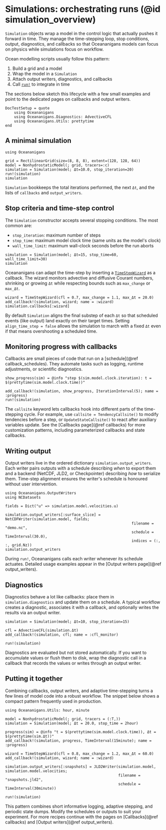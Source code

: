# Simulations: orchestrating runs (@id simulation_overview)

`Simulation` objects wrap a model in the control logic that actually pushes it forward in time.
They manage the time-stepping loop, stop conditions, output, diagnostics, and callbacks so that
Oceananigans models can focus on physics while simulations focus on workflow.

Ocean modelling scripts usually follow this pattern:

1. Build a grid and a model
2. Wrap the model in a `Simulation`
3. Attach output writers, diagnostics, and callbacks
4. Call [`run!`](@ref) to integrate in time

The sections below sketch this lifecycle with a few small examples and point to the dedicated
pages on callbacks and output writers.

```@meta
DocTestSetup = quote
    using Oceananigans
    using Oceananigans.Diagnostics: AdvectiveCFL
    using Oceananigans.Utils: prettytime
end
```

## A minimal simulation

```@example simulation_overview
using Oceananigans

grid = RectilinearGrid(size=(8, 8, 8), extent=(128, 128, 64))
model = NonhydrostaticModel(; grid, tracers=:c)
simulation = Simulation(model; Δt=10.0, stop_iteration=20)
run!(simulation)
simulation
```

`Simulation` bookkeeps the total iterations performed, the next `Δt`, and the
lists of `callbacks` and `output_writers`.

## Stop criteria and time-step control

The `Simulation` constructor accepts several stopping conditions. The most common are:

- `stop_iteration`: maximum number of steps
- `stop_time`: maximum model clock time (same units as the model's clock)
- `wall_time_limit`: maximum wall-clock seconds before the run aborts

```@example simulation_overview
simulation = Simulation(model; Δt=15, stop_time=60, wall_time_limit=30)
simulation
```

Oceananigans can adapt the time-step by inserting a [`TimeStepWizard`](@ref) as a callback.
The wizard monitors advective and diffusive Courant numbers, shrinking or growing `Δt` while
respecting bounds such as `max_change` or `max_Δt`.

```@example simulation_overview
wizard = TimeStepWizard(cfl = 0.7, max_change = 1.1, max_Δt = 20.0)
add_callback!(simulation, wizard; name = :wizard)
simulation.callbacks[:wizard]
```

By default `Simulation` aligns the final substep of each `Δt` so that scheduled events (like
output) land exactly on their target times. Setting `align_time_step = false` allows the
simulation to march with a fixed `Δt` even if that means overshooting a scheduled time.

## Monitoring progress with callbacks

Callbacks are small pieces of code that run on a [schedule](@ref callback_schedules).
They automate tasks such as logging, runtime adjustments, or scientific diagnostics.

```@example simulation_overview
show_progress(sim) = @info "step $(sim.model.clock.iteration): t = $(prettytime(sim.model.clock.time))"

add_callback!(simulation, show_progress, IterationInterval(5); name = :progress)
run!(simulation)
```

The `callsite` keyword lets callbacks hook into different parts of the time-stepping cycle.
For example, use `callsite = TendencyCallsite()` to modify tendencies before a step, or
`UpdateStateCallsite()` to react after auxiliary variables update. See the [Callbacks page](@ref callbacks)
for more customization patterns, including parameterized callbacks and state callbacks.

## Writing output

Output writers live in the ordered dictionary `simulation.output_writers`. Each writer pairs
outputs with a schedule describing _when_ to export them and a backend (NetCDF, JLD2, or
Checkpointer) describing _how_ to serialize them. Time-step alignment ensures the writer's
schedule is honoured without user intervention.

```@example simulation_overview
using Oceananigans.OutputWriters
using NCDatasets

fields = Dict("u" => simulation.model.velocities.u)

simulation.output_writers[:surface_slice] = NetCDFWriter(simulation.model, fields;
                                                         filename = "demo.nc",
                                                         schedule = TimeInterval(30.0),
                                                         indices = (:, :, grid.Nz))
simulation.output_writers
```

During `run!`, Oceananigans calls each writer whenever its schedule actuates. Detailed usage
examples appear in the [Output writers page](@ref output_writers).

## Diagnostics

Diagnostics behave a lot like callbacks: place them in `simulation.diagnostics` and update them
on a schedule. A typical workflow creates a diagnostic, associates it with a callback, and
optionally writes the results via an output writer.

```@example simulation_overview
simulation = Simulation(model; Δt=10, stop_iteration=15)

cfl = AdvectiveCFL(simulation.Δt)
add_callback!(simulation, cfl; name = :cfl_monitor)

run!(simulation)
```

Diagnostics are evaluated but not stored automatically. If you want to accumulate values or
flush them to disk, wrap the diagnostic call in a callback that records the values or writes
through an output writer.

## Putting it together

Combining callbacks, output writers, and adaptive time-stepping turns a few lines of model code
into a robust workflow. The snippet below shows a compact pattern frequently used in production.

```@example simulation_overview
using Oceananigans.Utils: hour, minute

model = NonhydrostaticModel(; grid, tracers = (:T,))
simulation = Simulation(model; Δt = 20.0, stop_time = 2hour)

progress(sim) = @info "t = $(prettytime(sim.model.clock.time)), Δt = $(prettytime(sim.Δt))"
add_callback!(simulation, progress, TimeInterval(15minute); name = :progress)

wizard = TimeStepWizard(cfl = 0.8, max_change = 1.2, max_Δt = 60.0)
add_callback!(simulation, wizard; name = :wizard)

simulation.output_writers[:snapshots] = JLD2Writer(simulation.model, simulation.model.velocities;
                                                   filename = "snapshots.jld2",
                                                   schedule = TimeInterval(30minute))

run!(simulation)
```

This pattern combines short informative logging, adaptive stepping, and periodic state dumps.
Modify the schedules or outputs to suit your experiment. For more recipes continue with the
pages on [Callbacks](@ref callbacks) and [Output writers](@ref output_writers).
